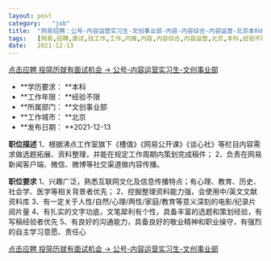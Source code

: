 ```yaml
---
layout:	post
category:	"job"
title:	"网易招聘：公号-内容运营实习生-文创事业部-内容-内容综合-内容运营-北京本科经验不限"
tags:	[网易,招聘,面试,找工作,工作,内推,内容,内容综合,内容运营,北京,本科,经验不限]
date:	2021-12-13
---
```


[点击应聘 投简历就有面试机会 -> 公号-内容运营实习生-文创事业部](http://mobile.bole.netease.com/bole/boleDetail?id=34510&employeeId=346f03c3cda5f04c&key=all)



- **学历要求： **本科
- **工作年限： **经验不限
- **所属部门： **文创事业部
- **工作城市： **北京
- **发布日期： **2021-12-13



**职位描述**
1、根据沸点工作室旗下《槽值》《网易公开课》《谈心社》等栏目内容需求做选题拓展、资料整理，并能在规定工作周期内策划完成稿件；
2、负责在网易新闻客户端、微信、微博等社交渠道做内容传播。



**职位要求**
1、兴趣广泛，熟悉互联网文化及信息传播特点；有心理、教育、历史、社会学、医学等相关背景者优先；
2、挖掘整理资料能力强，会使用中/英文文献资料库
3、有一定关于人性/自然/心理/两性/家庭/教育等意义深刻的电影/纪录片阅片量
4、有扎实的文字功底，文笔犀利有个性，具备丰富的选题和策划经验，有写稿经验者优先
5、有良好的沟通能力，具备良好的敬业精神和职业操守，有强烈的自主学习意愿、责任心



[点击应聘 投简历就有面试机会 -> 公号-内容运营实习生-文创事业部](http://mobile.bole.netease.com/bole/boleDetail?id=34510&employeeId=346f03c3cda5f04c&key=all)